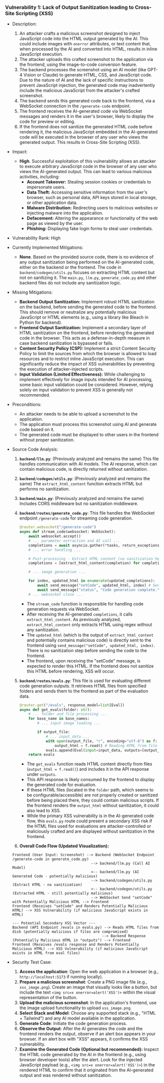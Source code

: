 ### Vulnerability 1: Lack of Output Sanitization leading to Cross-Site Scripting (XSS)

* Description:
    1. An attacker crafts a malicious screenshot designed to inject JavaScript code into the HTML output generated by the AI. This could include images with `onerror` attributes, or text content that, when processed by the AI and converted into HTML, results in inline JavaScript execution.
    2. The attacker uploads this crafted screenshot to the application via the frontend, using the image-to-code conversion feature.
    3. The backend processes the screenshot using an AI model (like GPT-4 Vision or Claude) to generate HTML, CSS, and JavaScript code. Due to the nature of AI and the lack of specific instructions to prevent JavaScript injection, the generated code may inadvertently include the malicious JavaScript from the attacker's crafted screenshot.
    4. The backend sends this generated code back to the frontend, via a WebSocket connection in the `/generate-code` endpoint.
    5. The frontend receives the AI-generated code via WebSocket messages and renders it in the user's browser, likely to display the code for preview or editing.
    6. If the frontend does not sanitize the generated HTML code before rendering it, the malicious JavaScript embedded in the AI-generated code will be executed in the browser of any user who views the generated output. This results in Cross-Site Scripting (XSS).

* Impact:
    * **High**. Successful exploitation of this vulnerability allows an attacker to execute arbitrary JavaScript code in the browser of any user who views the AI-generated output. This can lead to various malicious activities, including:
        * **Account Takeover:** Stealing session cookies or credentials to impersonate users.
        * **Data Theft:** Accessing sensitive information from the user's browser, such as personal data, API keys stored in local storage, or other application data.
        * **Malware Distribution:** Redirecting users to malicious websites or injecting malware into the application.
        * **Defacement:** Altering the appearance or functionality of the web page as viewed by the user.
        * **Phishing:** Displaying fake login forms to steal user credentials.

* Vulnerability Rank: High

* Currently Implemented Mitigations:
    * **None**. Based on the provided source code, there is no evidence of any output sanitization being performed on the AI-generated code, either on the backend or the frontend. The code in `backend/codegen/utils.py` focuses on extracting HTML content but not on sanitizing it. The `main.py`, `llm.py`, `generate_code.py` and other backend files do not include any sanitization logic.

* Missing Mitigations:
    * **Backend Output Sanitization:** Implement robust HTML sanitization on the backend, before sending the generated code to the frontend. This should remove or neutralize any potentially malicious JavaScript or HTML elements (e.g., using a library like Bleach in Python for backend).
    * **Frontend Output Sanitization:** Implement a secondary layer of HTML sanitization on the frontend, before rendering the generated code in the browser. This acts as a defense-in-depth measure in case backend sanitization is bypassed or fails.
    * **Content Security Policy (CSP):** Implement a strict Content Security Policy to limit the sources from which the browser is allowed to load resources and to restrict inline JavaScript execution. This can significantly reduce the impact of XSS vulnerabilities by preventing the execution of attacker-injected scripts.
    * **Input Validation (Limited Effectiveness):** While challenging to implement effectively for image inputs intended for AI processing, some basic input validation could be considered. However, relying solely on input validation to prevent XSS is generally not recommended.

* Preconditions:
    * An attacker needs to be able to upload a screenshot to the application.
    * The application must process this screenshot using AI and generate code based on it.
    * The generated code must be displayed to other users in the frontend without proper sanitization.

* Source Code Analysis:
    1. **`backend/llm.py`**: (Previously analyzed and remains the same) This file handles communication with AI models. The AI response, which can contain malicious code, is directly returned without sanitization.

    2. **`backend/codegen/utils.py`**: (Previously analyzed and remains the same) The `extract_html_content` function extracts HTML but performs no sanitization.

    3. **`backend/main.py`**: (Previously analyzed and remains the same)  Includes CORS middleware but no sanitization middleware.

    4. **`backend/routes/generate_code.py`**: This file handles the WebSocket endpoint `/generate-code` for streaming code generation.
        ```python
        @router.websocket("/generate-code")
        async def stream_code(websocket: WebSocket):
            await websocket.accept()
            # ... parameter extraction and AI call ...
            completions = await asyncio.gather(*tasks, return_exceptions=True) # Calling AI models in parallel
            # ... error handling ...

            # Post-processing - Extract HTML content (no sanitization here)
            completions = [extract_html_content(completion) for completion in completions]

            # ... image generation ...

            for index, updated_html in enumerate(updated_completions):
                await send_message("setCode", updated_html, index) # Sending code to frontend via WebSocket
                await send_message("status", "Code generation complete.", index)
            # ... websocket close ...
        ```
        - The `stream_code` function is responsible for handling code generation requests via WebSocket.
        - After receiving the AI-generated `completions`, it calls `extract_html_content`. As previously analyzed, `extract_html_content` only extracts HTML using regex without any sanitization.
        - The `updated_html` (which is the output of `extract_html_content` and potentially contains malicious code) is directly sent to the frontend using `send_message("setCode", updated_html, index)`. There is no sanitization step before sending the code to the frontend.
        - The frontend, upon receiving the "setCode" message, is expected to render this HTML. If the frontend does not sanitize this HTML before rendering, XSS will occur.

    5. **`backend/routes/evals.py`**: This file is used for evaluating different code generation outputs. It retrieves HTML files from specified folders and sends them to the frontend as part of the evaluation data.
        ```python
        @router.get("/evals", response_model=list[Eval])
        async def get_evals(folder: str):
            # ... folder and file processing ...
            for base_name in base_names:
                # ... input image loading ...

                if output_file:
                    # ... input_data ...
                    with open(output_file, "r", encoding="utf-8") as f:
                        output_html = f.read() # Reading HTML from file
                    evals.append(Eval(input=input_data, outputs=[output_html])) # Sending raw HTML in response
            return evals
        ```
        - The `get_evals` function reads HTML content directly from files (`output_html = f.read()`) and includes it in the API response under `outputs`.
        - This API response is likely consumed by the frontend to display the generated code for evaluation.
        - If these HTML files (located in the `folder` path, which seems to be configurable/accessible) are not properly created or sanitized before being placed there, they could contain malicious scripts. If the frontend renders the `output_html` without sanitization, it could also lead to XSS.
        - While the primary XSS vulnerability is in the AI-generated code flow, this `evals.py` route could present a secondary XSS risk if the HTML files used for evaluations are attacker-controlled or maliciously crafted and are displayed without sanitization in the frontend.

    6. **Overall Code Flow (Updated Visualization):**

    ```
    Frontend (User Input: Screenshot) --> Backend (WebSocket Endpoint /generate-code in generate_code.py)
                                        --> backend/llm.py (Call AI Model)
                                        <-- backend/llm.py (AI Generated Code - potentially malicious)
                                        --> backend/codegen/utils.py (Extract HTML - no sanitization)
                                        <-- backend/codegen/utils.py (Extracted HTML - still potentially malicious)
                                        --> WebSocket Send "setCode" with Potentially Malicious HTML --> Frontend
    Frontend (Receives "setCode" and Renders Potentially Malicious HTML) --> XSS Vulnerability (if malicious JavaScript exists in HTML)

    --- Potential Secondary XSS Vector ---
    Backend (API Endpoint /evals in evals.py) --> Reads HTML files from disk (potentially malicious if files are compromised)
                                             --> Backend Response (Potentially Malicious HTML in "outputs") --> Frontend
    Frontend (Receives /evals response and Renders Potentially Malicious HTML) --> XSS Vulnerability (if malicious JavaScript exists in HTML from eval files)
    ```

* Security Test Case:
    1. **Access the application**: Open the web application in a browser (e.g., `http://localhost:5173` if running locally).
    2. **Prepare a malicious screenshot**: Create a PNG image file (e.g., `xss_image.png`).  Create an image that visually looks like a button, but include the text `<img src=x onerror=alert('XSS')>` within the visual representation of the button.
    3. **Upload the malicious screenshot**: In the application's frontend, use the image upload functionality to upload `xss_image.png`.
    4. **Select Stack and Model**: Choose any supported stack (e.g., "HTML + Tailwind") and any AI model available in the application.
    5. **Generate Code**: Initiate the code generation process.
    6. **Observe the Output**: After the AI generates the code and the frontend renders the output, observe if an alert box appears in your browser. If an alert box with "XSS" appears, it confirms the XSS vulnerability.
    7. **Examine the Generated Code (Optional but recommended):** Inspect the HTML code generated by the AI in the frontend (e.g., using browser developer tools) after the alert. Look for the injected JavaScript payload (e.g., `<img src=x onerror=alert('XSS')>`) in the rendered HTML to confirm that it originated from the AI-generated output and was rendered without sanitization.
